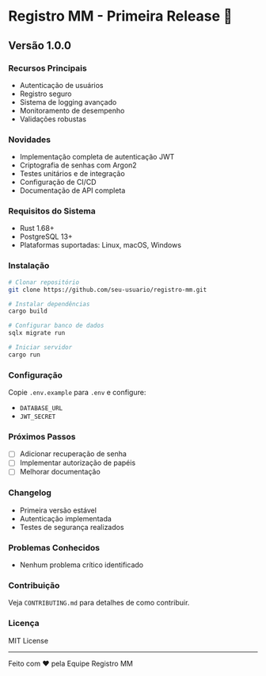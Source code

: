 # Registro MM - Primeira Release 🚀

## Versão 1.0.0

### Recursos Principais
- Autenticação de usuários
- Registro seguro
- Sistema de logging avançado
- Monitoramento de desempenho
- Validações robustas

### Novidades
- Implementação completa de autenticação JWT
- Criptografia de senhas com Argon2
- Testes unitários e de integração
- Configuração de CI/CD
- Documentação de API completa

### Requisitos do Sistema
- Rust 1.68+
- PostgreSQL 13+
- Plataformas suportadas: Linux, macOS, Windows

### Instalação
```bash
# Clonar repositório
git clone https://github.com/seu-usuario/registro-mm.git

# Instalar dependências
cargo build

# Configurar banco de dados
sqlx migrate run

# Iniciar servidor
cargo run
```

### Configuração
Copie `.env.example` para `.env` e configure:
- `DATABASE_URL`
- `JWT_SECRET`

### Próximos Passos
- [ ] Adicionar recuperação de senha
- [ ] Implementar autorização de papéis
- [ ] Melhorar documentação

### Changelog
- Primeira versão estável
- Autenticação implementada
- Testes de segurança realizados

### Problemas Conhecidos
- Nenhum problema crítico identificado

### Contribuição
Veja `CONTRIBUTING.md` para detalhes de como contribuir.

### Licença
MIT License

---
Feito com ❤️ pela Equipe Registro MM
